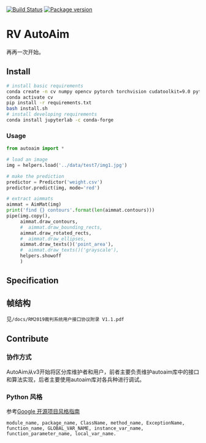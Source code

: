 [![Build Status](https://travis-ci.com/RoboVigor/RV-AutoAim.svg?token=2Z1XgX7xLxVemPKXnupb&branch=v2)](https://travis-ci.com/RoboVigor/RV-AutoAim) [![Package version](https://badge.fury.io/gh/RoboVigor%2FRV-AutoAim.svg)](https://badge.fury.io/gh/RoboVigor%2FRV-AutoAim)

# RV AutoAim

再再一次开始。

## Install

```bash
# install basic requirements
conda create -n cv numpy opencv pytorch torchvision cudatoolkit=9.0 python=3.7 --channel menpo opencv
conda activate cv
pip install -r requirements.txt
bash install.sh
# install developing requirements
conda install jupyterlab -c conda-forge
```

### Usage

```python
from autoaim import *

# load an image
img = helpers.load('../data/test7/img1.jpg')

# make the prediction
predictor = Predictor('weight.csv')
predictor.predict(img, mode='red')

# extract aimmats
aimmat = AimMat(img)
print('find {} contours'.format(len(aimmat.contours)))
pipe(img.copy(),
     aimmat.draw_contours,
     #  aimmat.draw_bounding_rects,
     aimmat.draw_rotated_rects,
     #  aimmat.draw_ellipses,
     aimmat.draw_texts()('point_area'),
     #  aimmat.draw_texts()('grayscale'),
     helpers.showoff
     )
```

## Specification

## 帧结构

见`/docs/RM2019裁判系统用户接口协议附录 V1.1.pdf`

## Contribute

### 协作方式
AutoAim从v3开始将区分库维护者和用户，前者主要负责维护autoaim库中的接口和算法实现，后者主要使用autoaim库对各兵种进行调试。

### Python 风格

参考[Google 开源项目风格指南](https://zh-google-styleguide.readthedocs.io/en/latest/google-python-styleguide/python_style_rules/#id16)

```
module_name, package_name, ClassName, method_name, ExceptionName, function_name, GLOBAL_VAR_NAME, instance_var_name, function_parameter_name, local_var_name.
```
